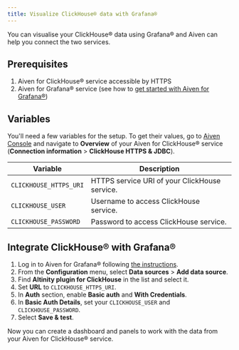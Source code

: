 ```yaml
---
title: Visualize ClickHouse® data with Grafana®
---
```


You can visualise your ClickHouse® data using Grafana® and Aiven can
help you connect the two services.

## Prerequisites

1.  Aiven for ClickHouse® service accessible by HTTPS
1.  Aiven for Grafana® service (see how to
    [get started with Aiven for Grafana®](/docs/products/grafana/get-started))

## Variables

You\'ll need a few variables for the setup. To get their values, go to
[Aiven Console](https://console.aiven.io/) and navigate to **Overview**
of your Aiven for ClickHouse® service (**Connection information** >
**ClickHouse HTTPS & JDBC**).

| Variable               | Description                                   |
| ---------------------- | --------------------------------------------- |
| `CLICKHOUSE_HTTPS_URI` | HTTPS service URI of your ClickHouse service. |
| `CLICKHOUSE_USER`      | Username to access ClickHouse service.        |
| `CLICKHOUSE_PASSWORD`  | Password to access ClickHouse service.        |

## Integrate ClickHouse® with Grafana®

1.  Log in to Aiven for Grafana® following
    [the instructions](/docs/products/grafana/howto/log-in).
1.  From the **Configuration** menu, select **Data sources** > **Add
    data source**.
1.  Find **Altinity plugin for ClickHouse** in the list and select it.
1.  Set **URL** to `CLICKHOUSE_HTTPS_URI`.
1.  In **Auth** section, enable **Basic auth** and **With Credentials**.
1.  In **Basic Auth Details**, set your `CLICKHOUSE_USER` and
    `CLICKHOUSE_PASSWORD`.
1.  Select **Save & test**.

Now you can create a dashboard and panels to work with the data from
your Aiven for ClickHouse® service.
